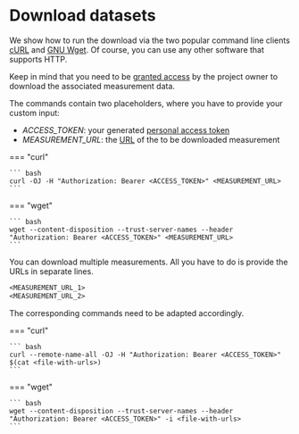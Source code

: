 # Download datasets

We show how to run the download via the two popular command line clients [cURL](https://curl.se/docs/manpage.html) and [GNU Wget](https://www.gnu.org/software/wget/).
Of course, you can use any other software that supports HTTP.

Keep in mind that you need to be [granted access](../project/project_access.md)
by the project owner to download the associated measurement data.

The commands contain two placeholders, where you have to provide your custom input:

- *ACCESS_TOKEN*: your generated [personal access token](raw_data_download_create_pat.md)
- *MEASUREMENT_URL*: the [URL](raw_data_download_acquire_urls.md) of the to be downloaded measurement

=== "curl"
    
    ``` bash
    curl -OJ -H "Authorization: Bearer <ACCESS_TOKEN>" <MEASUREMENT_URL>
    ```


=== "wget"

    ``` bash
    wget --content-disposition --trust-server-names --header "Authorization: Bearer <ACCESS_TOKEN>" <MEASUREMENT_URL>
    ```


You can download multiple measurements. All you have to do is provide the URLs in separate lines.
```txt
<MEASUREMENT_URL_1>
<MEASUREMENT_URL_2>
```

The corresponding commands need to be adapted accordingly.

=== "curl"
    
    ``` bash
    curl --remote-name-all -OJ -H "Authorization: Bearer <ACCESS_TOKEN>" $(cat <file-with-urls>)
    ```


=== "wget"

    ``` bash
    wget --content-disposition --trust-server-names --header "Authorization: Bearer <ACCESS_TOKEN>" -i <file-with-urls>
    ```
